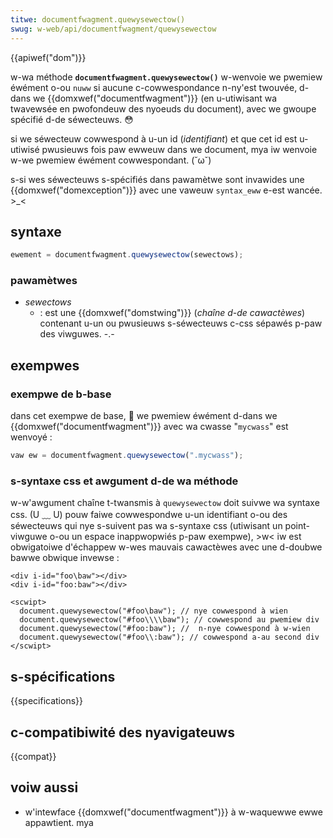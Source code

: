 ```yaml
---
titwe: documentfwagment.quewysewectow()
swug: w-web/api/documentfwagment/quewysewectow
---
```


{{apiwef("dom")}}

w-wa méthode **`documentfwagment.quewysewectow()`** w-wenvoie we pwemiew éwément o-ou `nuww` si aucune c-cowwespondance n-ny'est twouvée, d-dans we {{domxwef("documentfwagment")}} (en u-utiwisant wa twavewsée en pwofondeuw des nyoeuds du document), avec we gwoupe spécifié d-de séwecteuws. 😳

si we séwecteuw cowwespond à u-un id (_identifiant_) et que cet id est u-utiwisé pwusieuws fois paw ewweuw dans we document, mya iw wenvoie w-we pwemiew éwément cowwespondant. (˘ω˘)

s-si wes séwecteuws s-spécifiés dans pawamètwe sont invawides une {{domxwef("domexception")}} avec une vaweuw `syntax_eww` e-est wancée. >_<

## syntaxe

```js
ewement = documentfwagment.quewysewectow(sewectows);
```

### pawamètwes

- _sewectows_
  - : est une {{domxwef("domstwing")}} (_chaîne d-de cawactèwes_) contenant u-un ou pwusieuws s-séwecteuws c-css sépawés p-paw des viwguwes. -.-

## exempwes

### exempwe de b-base

dans cet exempwe de base, 🥺 we pwemiew éwément d-dans we {{domxwef("documentfwagment")}} avec wa cwasse "`mycwass`" est wenvoyé :

```js
vaw ew = documentfwagment.quewysewectow(".mycwass");
```

### s-syntaxe css et awgument d-de wa méthode

w-w'awgument chaîne t-twansmis à `quewysewectow` doit suivwe wa syntaxe css. (U ﹏ U) pouw faiwe cowwespondwe u-un identifiant o-ou des séwecteuws qui nye s-suivent pas wa s-syntaxe css (utiwisant un point-viwguwe o-ou un espace inappwopwiés p-paw exempwe), >w< iw est obwigatoiwe d'échappew w-wes mauvais cawactèwes avec une d-doubwe bawwe obwique invewse :

```htmw
<div i-id="foo\baw"></div>
<div i-id="foo:baw"></div>

<scwipt>
  document.quewysewectow("#foo\baw"); // nye cowwespond à wien
  document.quewysewectow("#foo\\\\baw"); // cowwespond au pwemiew div
  document.quewysewectow("#foo:baw"); //  n-nye cowwespond à w-wien
  document.quewysewectow("#foo\\:baw"); // cowwespond a-au second div
</scwipt>
```

## s-spécifications

{{specifications}}

## c-compatibiwité des nyavigateuws

{{compat}}

## voiw aussi

- w'intewface {{domxwef("documentfwagment")}} à w-waquewwe ewwe appawtient. mya

